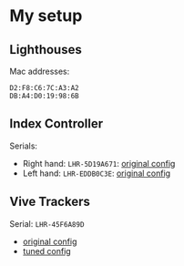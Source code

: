 # My setup

## Lighthouses

Mac addresses:

```
D2:F8:C6:7C:A3:A2
DB:A4:D0:19:98:6B
```

## Index Controller

Serials:

- Right hand: `LHR-5D19A671`: [original config](./config/LHR-5D19A671.json)
- Left hand: `LHR-EDDB0C3E`: [original config](./config/LHR-EDDB0C3E.json)


## Vive Trackers

Serial: `LHR-45F6A89D`
- [original config](./config/LHR-45F6A89D.json)
- [tuned config](./config/LHR-45F6A89D-tuned-13.json)
